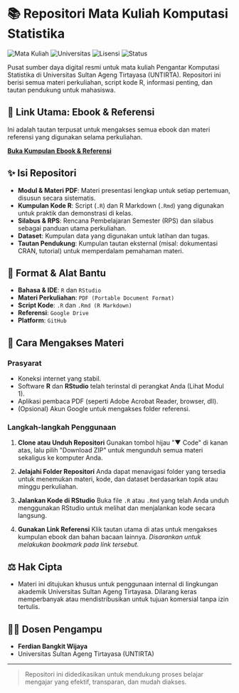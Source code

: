 # 📚 Repositori Mata Kuliah Komputasi Statistika

![Mata Kuliah](https://img.shields.io/badge/Mata%20Kuliah-Komputasi%20Statistika-blue)
![Universitas](https://img.shields.io/badge/Universitas-UNTIRTA-green)
![Lisensi](https://img.shields.io/badge/License-CC%20BY--NC--SA%204.0-lightgrey)
![Status](https://img.shields.io/badge/Status-Aktif-brightgreen)

Pusat sumber daya digital resmi untuk mata kuliah Pengantar Komputasi Statistika di Universitas Sultan Ageng Tirtayasa (UNTIRTA). Repositori ini berisi semua materi perkuliahan, script kode R, informasi penting, dan tautan pendukung untuk mahasiswa.

## 🔗 **Link Utama: Ebook & Referensi**

Ini adalah tautan terpusat untuk mengakses semua ebook dan materi referensi yang digunakan selama perkuliahan.

**[Buka Kumpulan Ebook & Referensi](https://link-drive-anda-disini)**

## ✨ Isi Repositori

- **Modul & Materi PDF**: Materi presentasi lengkap untuk setiap pertemuan, disusun secara sistematis.
- **Kumpulan Kode R**: Script (`.R`) dan R Markdown (`.Rmd`) yang digunakan untuk praktik dan demonstrasi di kelas.
- **Silabus & RPS**: Rencana Pembelajaran Semester (RPS) dan silabus sebagai panduan utama perkuliahan.
- **Dataset**: Kumpulan data yang digunakan untuk latihan dan tugas.
- **Tautan Pendukung**: Kumpulan tautan eksternal (misal: dokumentasi CRAN, tutorial) untuk memperdalam pemahaman materi.

## 🔧 Format & Alat Bantu

- **Bahasa & IDE**: `R` dan `RStudio`
- **Materi Perkuliahan**: `PDF (Portable Document Format)`
- **Script Kode**: `.R` dan `.Rmd (R Markdown)`
- **Referensi**: `Google Drive`
- **Platform**: `GitHub`

## 🚀 Cara Mengakses Materi

### Prasyarat
- Koneksi internet yang stabil.
- Software **R** dan **RStudio** telah terinstal di perangkat Anda (Lihat Modul 1).
- Aplikasi pembaca PDF (seperti Adobe Acrobat Reader, browser, dll).
- (Opsional) Akun Google untuk mengakses folder referensi.

### Langkah-langkah Penggunaan

1.  **Clone atau Unduh Repositori**
    Gunakan tombol hijau "▼ Code" di kanan atas, lalu pilih "Download ZIP" untuk mengunduh semua materi sekaligus ke komputer Anda.

2.  **Jelajahi Folder Repositori**
    Anda dapat menavigasi folder yang tersedia untuk menemukan materi, kode, dan dataset berdasarkan topik atau minggu perkuliahan.

3.  **Jalankan Kode di RStudio**
    Buka file `.R` atau `.Rmd` yang telah Anda unduh menggunakan RStudio untuk melihat dan menjalankan kode secara langsung.

4.  **Gunakan Link Referensi**
    Klik tautan utama di atas untuk mengakses kumpulan ebook dan bahan bacaan lainnya. *Disarankan untuk melakukan bookmark pada link tersebut.*

## ⚖️ Hak Cipta

- Materi ini ditujukan khusus untuk penggunaan internal di lingkungan akademik Universitas Sultan Ageng Tirtayasa. Dilarang keras memperbanyak atau mendistribusikan untuk tujuan komersial tanpa izin tertulis.

## 👨‍🏫 Dosen Pengampu

- **Ferdian Bangkit Wijaya**
- Universitas Sultan Ageng Tirtayasa (UNTIRTA)

---

> Repositori ini didedikasikan untuk mendukung proses belajar mengajar yang efektif, transparan, dan mudah diakses.

